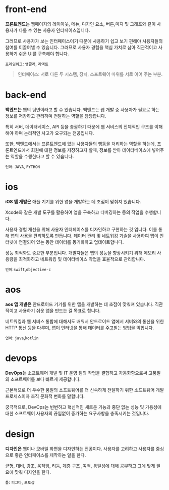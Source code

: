 # front-end
**프론트엔드는** 웹페이지의 레이아웃, 메뉴, 디자인 요소, 버튼,미지 및 그래프와 같이 사용자가 다룰 수 있는 사용자 인터페이스입니다.

그러므로 사용자가 보는 인터페이스이기 때문에 사용하기 쉽고 보기 편해야 사용자들의 참여를 이끌어낼 수 있습니다. 그러므로 사용자 경험을 핵심 가치로 삼아 직관적이고 사용하기 쉬운 UI를 구축해야 합니다.

`프레임워크`: `앵귤러`, `리액트`
>인터페이스: 서로 다른 두 시스템, 장치, 소프트웨어 따위를 서로 이어 주는 부분.
# back-end
**백엔드는** 웹의 뒷면이라고 할 수 있습니다. 백엔드는 웹 개발 중 사용자가 필요로 하는 정보를 저장하고 관리하며 전달하는 역할을 담당합니다. 

특히 서버, 데이터베이스, API 등을 총괄하기 때문에 웹 서비스의 전체적인 구조를 이해해야 하며 논리적인 사고가 요구되는 전공입니다. 

또한, 백엔드에서는 프론트엔드에 있는 사용자들의 행동을 처리하는 역할을 하는데, 프론트엔드에서 회원에 대한 정보를 저장하고자 할때, 정보를 받아 데이터베이스에 넣어주는 역할을 수행한다고 할 수 있습니다.

`언어`: `JAVA`, `PYTHON`
# ios
**iOS 앱 개발은** 애플 기기를 위한 앱을 개발하는 데 초점이 맞춰져 있습니다.

Xcode와 같은 개발 도구를 활용하여 앱을 구축하고 디버깅하는 등의 작업을 수행합니다.

사용자 경험 개선을 위해 사용자 인터페이스를 디자인하고 구현하는 것 입니다. 이를 통해 앱의 사용을 편리하도록 만듭니다. 데이터 관리 및 네트워킹 기술을 사용하여 앱이 인터넷에 연결되어 있는 동안 데이터를 동기화하고 업데이트합니다.

성능 최적화도 중요한 부분입니다. 개발자들은 앱의 성능을 향상시키기 위해 메모리 사용량을 최적화하고 네트워킹 및 데이터베이스 작업을 효율적으로 관리합니다.

`언어`:`swift`,`objective-c`
# aos
**aos 앱 개발은** 안드로이드 기기를 위한 앱을 개발하는 데 초점이 맞춰져 있습니다. 직관적이고 사용하기 쉬운 앱을 만드는 걸 목표로 합니다.

네트워킹과 웹 서비스 통합에 대해서도 배워서 안드로이드 앱에서 서버와의 통신을 위한 HTTP 통신 등을 다루며, 앱이 인터넷을 통해 데이터를 주고받는 방법을 익힙니다.

`언어`: `java`,`kotlin`
# devops
**DevOps는** 소프트웨어 개발 및 IT 운영 팀의 작업을 결합하고 자동화함으로써 고품질의 소프트웨어를 보다 빠르게 제공합니다.

근본적으로 더 우수한 품질의 소프트웨어를 더 신속하게 전달하기 위한 소프트웨어 개발 프로세스이자 조직 문화적 변화를 말합니다.

궁극적으로, DevOps는 빈번하고 혁신적인 새로운 기능과 중단 없는 성능 및 가용성에 대한 소프트웨어 사용자의 끊임없이 증가하는 요구사항을 충족시키는 것입니다.
# design
**디자인은** 웹이나 모바일 화면을 디자인하는 전공이다. 사용자를 고려하고 사용자를 중심으로 좋은 인터페이스를 제작하는 일을 한다.

균형, 대비, 강조, 움직임, 리듬, 계층 구조 ,여백, 통일성에 대해 공부하고 그에 맞게 필요에 맞춰 디자인을 한다.

`툴`: `피그마`, `포토샵`